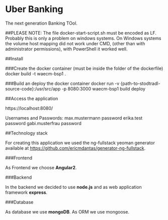 # Uber Banking

The next generation Banking TOol.

##PLEASE NOTE:
The file docker-start-script.sh must be encoded as LF. Probably this is only a problem on windows systems.
On Windows systems the volume host mapping did not work under CMD, (other than with administrator permissions), with PowerShell it worked well.

##Install

###Create the docker container (must be inside the folder of the dockerfile)
docker build -t waecm-bsp1 .

###Build an deploy the docker container
docker run -v {path-to-stodtradl-source-code}:/usr/src/app -p 8080:3000 waecm-bsp1 build deploy

##Access the application

https://localhost:8080/

Usernames and Passwords:
max.mustermann         password
erika.test             password
gabi.musterfrau        password



##Technology stack

For creating this application we used 
the ng-fullstack yeoman generator available at https://github.com/ericmdantas/generator-ng-fullstack.

###Frontend

As Frontend we choose **Angular2**.

###Backend

In the backend we decided to use **node.js** and as web application framework **express**.

###Database

As database we use **mongoDB**. As ORM we use mongoose. 
